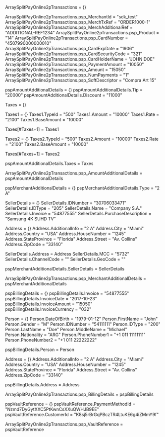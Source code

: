ArraySplitPayOnline2pTransactions = {}

ArraySplitPayOnline2pTransactions.psp_MerchantId = "sdk_test"
ArraySplitPayOnline2pTransactions.psp_MerchTxRef = "ORDER1000-1"
ArraySplitPayOnline2pTransactions.psp_MerchAdditionalRef = "ADDITIONAL-REF1234"
ArraySplitPayOnline2pTransactions.psp_Product = "14"
ArraySplitPayOnline2pTransactions.psp_CardNumber = "4507990000000010"
ArraySplitPayOnline2pTransactions.psp_CardExpDate = "1906"
ArraySplitPayOnline2pTransactions.psp_CardSecurityCode = "321"
ArraySplitPayOnline2pTransactions.psp_CardHolderName = "JOHN DOE"
ArraySplitPayOnline2pTransactions.psp_PaymentAmount = "10050"
ArraySplitPayOnline2pTransactions.psp_Amount = "15050"
ArraySplitPayOnline2pTransactions.psp_NumPayments = "1"
ArraySplitPayOnline2pTransactions.psp_SoftDescriptor = "Compra Art 15"

pspAmountAdditionalDetails = {}
pspAmountAdditionalDetails.Tip = "20000"
pspAmountAdditionalDetails.Discount = "11000"

Taxes = {}

Taxes1 = {}
Taxes1.TypeId = "500"
Taxes1.Amount = "10000"
Taxes1.Rate = "2100"
Taxes1.BaseAmount = "10000"

Taxes[#Taxes+1] = Taxes1

Taxes2 = {}
Taxes2.TypeId = "500"
Taxes2.Amount = "10000"
Taxes2.Rate = "2100"
Taxes2.BaseAmount = "10000"

Taxes[#Taxes+1] = Taxes2

pspAmountAdditionalDetails.Taxes = Taxes

ArraySplitPayOnline2pTransactions.psp_AmountAdditionalDetails = pspAmountAdditionalDetails

pspMerchantAdditionalDetails = {}
pspMerchantAdditionalDetails.Type = "2 A"

SellerDetails = {}
SellerDetails.IDNumber = "30706033471"
SellerDetails.IDType = "205"
SellerDetails.Name = "Company S.A."
SellerDetails.Invoice = "54877555"
SellerDetails.PurchaseDescription = "Samsung 4K SUHD TV"

Address = {}
Address.AdditionalInfo = "2 A"
Address.City = "Miami"
Address.Country = "USA"
Address.HouseNumber = "1245"
Address.StateProvince = "Florida"
Address.Street = "Av. Collins"
Address.ZipCode = "33140"

SellerDetails.Address = Address
SellerDetails.MCC = "5732"
SellerDetails.ChannelCode = ""
SellerDetails.GeoCode = ""

pspMerchantAdditionalDetails.SellerDetails = SellerDetails

ArraySplitPayOnline2pTransactions.psp_MerchantAdditionalDetails = pspMerchantAdditionalDetails

pspBillingDetails = {}
pspBillingDetails.Invoice = "54877555"
pspBillingDetails.InvoiceDate = "2017-10-23"
pspBillingDetails.InvoiceAmount = "15050"
pspBillingDetails.InvoiceCurrency = "032"

Person = {}
Person.DateOfBirth = "1979-01-12"
Person.FirstName = "John"
Person.Gender = "M"
Person.IDNumber = "54111111"
Person.IDType = "200"
Person.LastName = "Doe"
Person.MiddleName = "Michael"
Person.Nationality = "ARG"
Person.PhoneNumber1 = "+1 011 11111111"
Person.PhoneNumber2 = "+1 011 22222222"

pspBillingDetails.Person = Person

Address = {}
Address.AdditionalInfo = "2 A"
Address.City = "Miami"
Address.Country = "USA"
Address.HouseNumber = "1245"
Address.StateProvince = "Florida"
Address.Street = "Av. Collins"
Address.ZipCode = "33140"

pspBillingDetails.Address = Address

ArraySplitPayOnline2pTransactions.psp_BillingDetails = pspBillingDetails

pspVaultReference = {}
pspVaultReference.PaymentMethodId = "Nzmd7DyGytXXC5PtKwnCsXXuQWHJB9EE"
pspVaultReference.CustomerId = "K8sj5rBrGqPBczTR4LtuKE6g4iZMmY9f"

ArraySplitPayOnline2pTransactions.psp_VaultReference = pspVaultReference
